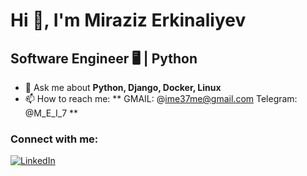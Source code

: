 # Hi 👋, I'm Miraziz Erkinaliyev
## Software Engineer 🖥️ | Python

- 💬 Ask me about **Python, Django, Docker, Linux**
- 📫 How to reach me: ** GMAIL: @ime37me@gmail.com  Telegram: @M_E_I_7 **

### Connect with me:
[![LinkedIn](https://img.shields.io/badge/LinkedIn-blue?style=flat&logo=linkedin)](https://www.linkedin.com/in/miraziz-erkinaliyev-8500b22ab/)

